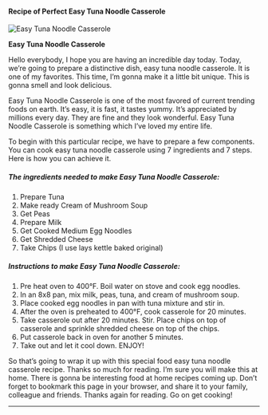             

#### Recipe of Perfect Easy Tuna Noodle Casserole

![Easy Tuna Noodle Casserole](https://img-global.cpcdn.com/recipes/6569924639064064/751x532cq70/easy-tuna-noodle-casserole-recipe-main-photo.jpg)

**Easy Tuna Noodle Casserole**

Hello everybody, I hope you are having an incredible day today. Today, we’re going to prepare a distinctive dish, easy tuna noodle casserole. It is one of my favorites. This time, I’m gonna make it a little bit unique. This is gonna smell and look delicious.

Easy Tuna Noodle Casserole is one of the most favored of current trending foods on earth. It’s easy, it is fast, it tastes yummy. It’s appreciated by millions every day. They are fine and they look wonderful. Easy Tuna Noodle Casserole is something which I’ve loved my entire life.

To begin with this particular recipe, we have to prepare a few components. You can cook easy tuna noodle casserole using 7 ingredients and 7 steps. Here is how you can achieve it.

##### The ingredients needed to make Easy Tuna Noodle Casserole:

1.  Prepare Tuna
2.  Make ready Cream of Mushroom Soup
3.  Get Peas
4.  Prepare Milk
5.  Get Cooked Medium Egg Noodles
6.  Get Shredded Cheese
7.  Take Chips (I use lays kettle baked original)

##### Instructions to make Easy Tuna Noodle Casserole:

1.  Pre heat oven to 400°F. Boil water on stove and cook egg noodles.
2.  In an 8x8 pan, mix milk, peas, tuna, and cream of mushroom soup.
3.  Place cooked egg noodles in pan with tuna mixture and stir in.
4.  After the oven is preheated to 400°F, cook casserole for 20 minutes.
5.  Take casserole out after 20 minutes. Stir. Place chips on top of casserole and sprinkle shredded cheese on top of the chips.
6.  Put casserole back in oven for another 5 minutes.
7.  Take out and let it cool down. ENJOY!

So that’s going to wrap it up with this special food easy tuna noodle casserole recipe. Thanks so much for reading. I’m sure you will make this at home. There is gonna be interesting food at home recipes coming up. Don’t forget to bookmark this page in your browser, and share it to your family, colleague and friends. Thanks again for reading. Go on get cooking!

* * *